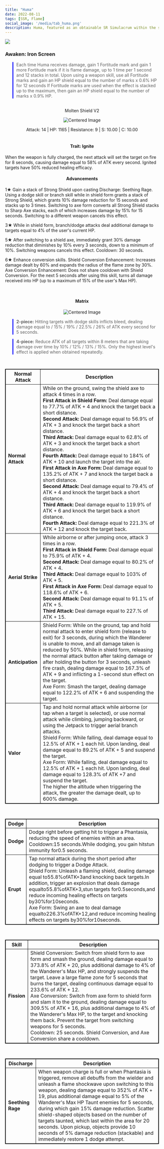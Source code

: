 ```yaml
---
title: "Huma"
date: 2022-08-11
tags: [SSR, Flame]
social_image: '/media/tab_huma.png'
description: Huma, featured as an obtainable SR Simulacrum within the simulacrum system, associated with the weapon Molten Shield V2.
---
```


![](https://i.postimg.cc/zXz0pFqp/Simulacrum-Huma-Awaken.webp)

### Awaken: Iron Screen
> Each time Huma receives damage, gain 1 Fortitude mark and gain 1 more Fortitude mark if it is flame damage, up to 1 time per 1 second and 12 stacks in total. Upon using a weapon skill, use all Fortitude marks and gain an HP shield equal to the number of marks x 0.6% HP for 12 seconds If Fortitude marks are used when the effect is stacked up to the maximum, then gain an HP shield equal to the number of marks x 0.9% HP.

</br> 

<center>
Molten Shield V2
</center>

<p align="center">
<img src="https://i.postimg.cc/Y2J1VNNQ/Icon-Weapon-Molten-Shield-V2.webp" alt="Centered Image">
</p>

<center>
Attack: 14 | HP: 1165 | Resistance: 9 | S: 10.00 | C: 10.00
</center>

</br>

<h4 style="text-align: center;">Trait: Ignite</h4>
When the weapon is fully charged, the next attack will set the target on fire for 8 seconds, causing damage equal to 58% of ATK every second. Ignited targets have 50% reduced healing efficacy.


<h4 style="text-align: center;"> Advancements </h4>


1★ Gain a stack of Strong Shield upon casting Discharge: Seething Rage. Using a dodge skill or branch skill while in shield form grants a stack of Strong Shield, which grants 10% damage reduction for 15 seconds and stacks up to 3 times. Switching to axe form converts all Strong Shield stacks to Sharp Axe stacks, each of which increases damage by 15% for 15 seconds. Switching to a different weapon cancels this effect.


3★ While in shield form, branch/dodge attacks deal additional damage to targets equal to 4% of the user's current HP.



5★ After switching to a shield axe, immediately grant 30% damage reduction that diminishes by 10% every 3 seconds, down to a minimum of 10%. Switching weapons cancels this effect. Cooldown: 30 seconds.

6★ Enhance conversion skills. Shield Conversion Enhancement: Increases damage dealt by 60% and expands the radius of the flame zone by 30%. Axe Conversion Enhancement: Does not share cooldown with Shield Conversion. For the next 5 seconds after using this skill, turns all damage received into HP (up to a maximum of 15% of the user's Max HP).

</br>

<h4 style="text-align: center;"> Matrix </h4> 

<p align="center">
<img src="https://i.postimg.cc/QM6hK51Q/Huma-m.png" alt="Centered Image">
</p>



> **2-piece:** Hitting targets with dodge skills inflicts bleed, dealing damage equal to / 15% / 19% / 22.5% / 26% of ATK every second for 5 seconds.

> **4-piece:** Reduce ATK of all targets within 8 meters that are taking damage over time by 10% / 12% / 13% / 15%. Only the highest level's effect is applied when obtained repeatedly.

</br>

<style>
table {
    border-collapse: collapse;
}
table, th, td {
   border: 1.5px solid black;
}
blockquote {
    border-left: solid blue;
    padding-left: 10px;
}
</style>

| Normal Attack | Description |
| --- | --- |
| **Normal Attack** | While on the ground, swing the shield axe to attack 4 times in a row. </br> **First Attack in Shield Form:** Deal damage equal to 77.7% of ATK + 4 and knock the target back a short distance. </br> **Second Attack:** Deal damage equal to 56.9% of ATK + 3 and knock the target back a short distance. </br> **Third Attack:** Deal damage equal to 62.8% of ATK + 3 and knock the target back a short distance. </br> **Fourth Attack:** Deal damage equal to 184% of ATK + 10 and launch the target into the air. </br> **First Attack in Axe Form:** Deal damage equal to 135.2% of ATK + 7 and knock the target back a short distance. </br> **Second Attack:** Deal damage equal to 79.4% of ATK + 4 and knock the target back a short distance. </br> **Third Attack:** Deal damage equal to 119.9% of ATK + 6 and knock the target back a short distance. </br> **Fourth Attack:** Deal damage equal to 221.3% of ATK + 12 and knock the target back.
| **Aerial Strike** | While airborne or after jumping once, attack 3 times in a row. </br> **First Attack in Shield Form:** Deal damage equal to 75.9% of ATK + 4. </br> **Second Attack:** Deal damage equal to 80.2% of ATK + 4. </br> **Third Attack:** Deal damage equal to 103% of ATK + 5. </br> **First Attack in Axe Form:** Deal damage equal to 118.6% of ATK + 6. </br> **Second Attack:** Deal damage equal to 91.1% of ATK + 5. </br> **Third Attack:** Deal damage equal to 227.% of ATK + 15.
| **Anticipation** | Shield Form: While on the ground, tap and hold normal attack to enter shield form (release to exit) for 3 seconds, during which the Wanderer is unable to move, and all damage taken is reduced by 50%. While in shield form, releasing the normal attack button after taking damage or after holding the button for 3 seconds, unleash fire crash, dealing damage equal to 167.3% of ATK + 9 and inflicting a 1-second stun effect on the target.<br>Axe Form: Smash the target, dealing damage equal to 122.2% of ATK + 6 and suspending the target.
| **Valor** | Tap and hold normal attack while airborne (or tap when a target is selected), or use normal attack while climbing, jumping backward, or using the Jetpack to trigger aerial branch attacks.<br>Shield Form: While falling, deal damage equal to 12.5% of ATK + 1 each hit. Upon landing, deal damage equal to 89.2% of ATK + 5 and suspend the target.<br>Axe Form: While falling, deal damage equal to 12.5% of ATK + 1 each hit. Upon landing, deal damage equal to 128.3% of ATK +7 and suspend the target.<br>The higher the altitude when triggering the attack, the greater the damage dealt, up to 600% damage.

</br>

| Dodge | Description |
| --- | --- |
| **Dodge** | Dodge right before getting hit to trigger a Phantasia, reducing the speed of enemies within an area. Cooldown:15 seconds.While dodging, you gain hitstun immunity for0.5 seconds.
| **Erupt** | Tap normal attack during the short period after dodging to trigger a Dodge Attack.<br>Shield Form: Unleash a flaming shield, dealing damage equal to55.8%ofATK+3and knocking back targets.In addition, trigger an explosion that deals damage equalto55.8%ofATK+3,stun targets for0.5seconds,and reduce incoming healing effects on targets by30%for10seconds.<br>Axe Form: Swing an axe to deal damage equalto226.3%ofATK+12,and reduce incoming healing effects on targets by30%for10seconds.



</br>

| Skill | Description |
| --- | --- |
| **Fission** | Shield Conversion: Switch from shield form to axe form and smash the ground, dealing damage equal to 373.8% of ATK + 20, plus additional damage to 4% of the Wanderer's Max HP, and strongly suspends the target. Leave a large flame zone for 5 seconds that burns the target, dealing continuous damage equal to 233.6% of ATK + 12.<br>Axe Conversion: Switch from axe form to shield form and slam it to the ground, dealing damage equal to 309.5% of ATK + 16, plus additional damage to 4% of the Wanderer's Max HP, to the target and knocking them back. Prevent the target from switching weapons for 5 seconds.<br>Cooldown: 25 seconds. Shield Conversion, and Axe Conversion share a cooldown.

</br>

| Discharge | Description |
| --- | --- |
| **Seething Rage** | When weapon charge is full or when Phantasia is triggered, remove all debuffs from the wielder and unleash a flame shockwave upon switching to this weapon, dealing damage equal to 352% of ATK + 19, plus additional damage equal to 5% of the Wanderer's Max HP Taunt enemies for 5 seconds, during which gain 15% damage reduction. Scatter shield-shaped objects based on the number of targets taunted, which last within the area for 20 seconds. Upon pickup, objects provide 10 seconds of 5% damage reduction (stackable) and immediately restore 1 dodge attempt.
